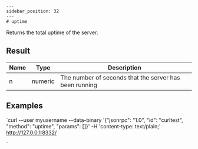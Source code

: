 
    ---
    sidebar_position: 32
    ---
    # uptime

Returns the total uptime of the server.

## Result

| Name | Type    | Description                                            |
| ---- | ------- | ------------------------------------------------------ |
| n    | numeric | The number of seconds that the server has been running |

## Examples

`curl --user myusername --data-binary '{"jsonrpc": "1.0", "id": "curltest", "method": "uptime", "params": []}' -H 'content-type: text/plain;' http://127.0.0.1:8332/

`